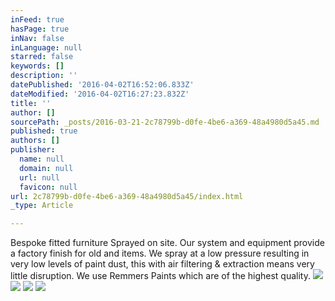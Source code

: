 ```yaml
---
inFeed: true
hasPage: true
inNav: false
inLanguage: null
starred: false
keywords: []
description: ''
datePublished: '2016-04-02T16:52:06.833Z'
dateModified: '2016-04-02T16:27:23.832Z'
title: ''
author: []
sourcePath: _posts/2016-03-21-2c78799b-d0fe-4be6-a369-48a4980d5a45.md
published: true
authors: []
publisher:
  name: null
  domain: null
  url: null
  favicon: null
url: 2c78799b-d0fe-4be6-a369-48a4980d5a45/index.html
_type: Article

---
```

Bespoke fitted furniture Sprayed on site.  Our system and equipment provide a factory finish for old and items.  We spray at a low pressure resulting in very low levels of paint dust, this with air filtering & extraction means very little disruption.  We use Remmers Paints which are of the highest quality.
![](https://the-grid-user-content.s3-us-west-2.amazonaws.com/e1204048-f2c7-42cb-92ae-672b793a53a0.jpg)
![](https://the-grid-user-content.s3-us-west-2.amazonaws.com/92366851-e755-4ead-91c4-85c9893ea11b.jpg)
![](https://the-grid-user-content.s3-us-west-2.amazonaws.com/002a77ca-c5b4-4f4e-bec4-9c0105937673.jpg)
![](https://the-grid-user-content.s3-us-west-2.amazonaws.com/f4b77375-bcb8-4c04-95cb-079eb793d045.jpg)